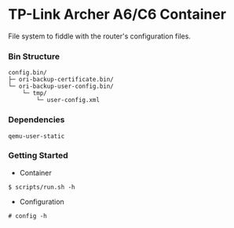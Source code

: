 # TP-Link Archer A6/C6 Container

File system to fiddle with the router's configuration files.

### Bin Structure

```
config.bin/
├─ ori-backup-certificate.bin/
└─ ori-backup-user-config.bin/
    └─ tmp/
        └─ user-config.xml
```

### Dependencies

```
qemu-user-static
```

### Getting Started

- Container
```
$ scripts/run.sh -h
```

- Configuration
```
# config -h
```
